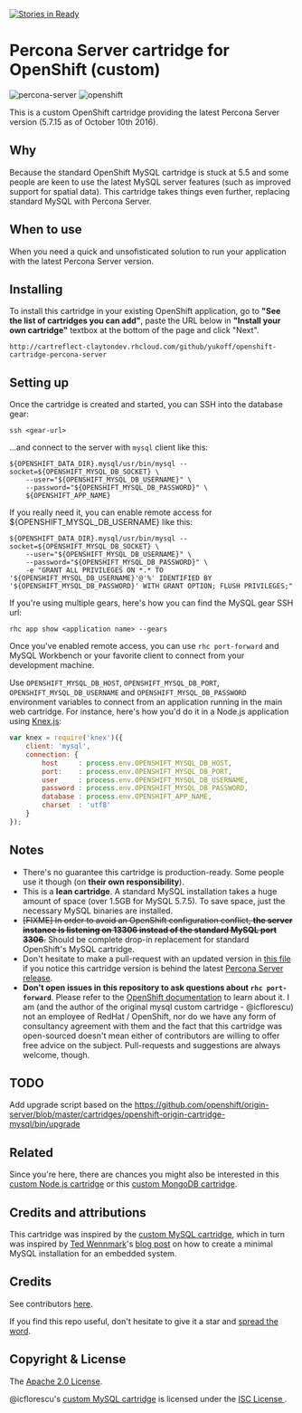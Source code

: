 [![Stories in Ready](https://badge.waffle.io/yukoff/openshift-cartridge-percona-server.png?label=ready&title=Ready)](https://waffle.io/yukoff/openshift-cartridge-percona-server)
# Percona Server cartridge for OpenShift (custom)

![percona-server](http://imgh.us/percona-server-logo.png) ![openshift](http://imgh.us/openshift-logo.png)

This is a custom OpenShift cartridge providing the latest Percona Server version (5.7.15 as of October 10th 2016).

## Why

Because the standard OpenShift MySQL cartridge is stuck at 5.5 and some people are keen to use the latest MySQL server features (such as improved support for spatial data). This cartridge takes things even further, replacing standard MySQL with Percona Server.

## When to use

When you need a quick and unsofisticated solution to run your application with the latest Percona Server version.

## Installing

To install this cartridge in your existing OpenShift application, go to **"See the list of cartridges you can add"**, paste the URL below in **"Install your own cartridge"** textbox at the bottom of the page and click "Next".

    http://cartreflect-claytondev.rhcloud.com/github/yukoff/openshift-cartridge-percona-server

## Setting up

Once the cartridge is created and started, you can SSH into the database gear:
```
ssh <gear-url>
```
...and connect to the server with `mysql` client like this:
```
${OPENSHIFT_DATA_DIR}.mysql/usr/bin/mysql --socket=${OPENSHIFT_MYSQL_DB_SOCKET} \
    --user="${OPENSHIFT_MYSQL_DB_USERNAME}" \
    --password="${OPENSHIFT_MYSQL_DB_PASSWORD}" \
    ${OPENSHIFT_APP_NAME}
```

If you really need it, you can enable remote access for ${OPENSHIFT_MYSQL_DB_USERNAME} like this:
```
${OPENSHIFT_DATA_DIR}.mysql/usr/bin/mysql --socket=${OPENSHIFT_MYSQL_DB_SOCKET} \
    --user="${OPENSHIFT_MYSQL_DB_USERNAME}" \
    --password="${OPENSHIFT_MYSQL_DB_PASSWORD}" \
    -e "GRANT ALL PRIVILEGES ON *.* TO '${OPENSHIFT_MYSQL_DB_USERNAME}'@'%' IDENTIFIED BY '${OPENSHIFT_MYSQL_DB_PASSWORD}' WITH GRANT OPTION; FLUSH PRIVILEGES;"
```

If you're using multiple gears, here's how you can find the MySQL gear SSH url:
```
rhc app show <application name> --gears
```

Once you've enabled remote access, you can use `rhc port-forward` and MySQL Workbench or your favorite client to connect from your development machine.

Use `OPENSHIFT_MYSQL_DB_HOST`, `OPENSHIFT_MYSQL_DB_PORT`, `OPENSHIFT_MYSQL_DB_USERNAME` and `OPENSHIFT_MYSQL_DB_PASSWORD` environment variables to connect from an application running in the main web cartridge. For instance, here's how you'd do it in a Node.js application using [Knex.js](http://knexjs.org/):
```javascript
var knex = require('knex')({
    client: 'mysql',
    connection: {
        host     : process.env.OPENSHIFT_MYSQL_DB_HOST,
        port:    : process.env.OPENSHIFT_MYSQL_DB_PORT,
        user     : process.env.OPENSHIFT_MYSQL_DB_USERNAME,
        password : process.env.OPENSHIFT_MYSQL_DB_PASSWORD,
        database : process.env.OPENSHIFT_APP_NAME,
        charset  : 'utf8'
    }
});
```

## Notes

- There's no guarantee this cartridge is production-ready. Some people use it though (on **their own responsibility**).
- This is a **lean cartridge**. A standard MySQL installation takes a huge amount of space (over 1.5GB for MySQL 5.7.5). To save space, just the necessary MySQL binaries are installed.
- ~~[FIXME] In order to avoid an OpenShift configuration conflict, **the server instance is listening on 13306 instead of the standard MySQL port 3306**.~~ Should be complete drop-in replacement for standard OpenShift's MySQL cartridge.
- Don't hesitate to make a pull-request with an updated version in [this file](https://github.com/yukoff/openshift-cartridge-percona-server/blob/master/metadata/manifest.yml#L4) if you notice this cartridge version is behind the latest [Percona Server release](https://www.percona.com/downloads/Percona-Server-5.7/LATEST).
- **Don't open issues in this repository to ask questions about `rhc port-forward`**. Please refer to the [OpenShift documentation](https://developers.openshift.com/en/managing-port-forwarding.html) to learn about it. I am (and the author of the original mysql custom cartridge - @icflorescu) not an employee of RedHat / OpenShift, nor do we have any form of consultancy agreement with them and the fact that this cartridge was open-sourced doesn't mean either of contributors are willing to offer free advice on the subject. Pull-requests and suggestions are always welcome, though.

## TODO

Add upgrade script based on the https://github.com/openshift/origin-server/blob/master/cartridges/openshift-origin-cartridge-mysql/bin/upgrade

## Related

Since you're here, there are chances you might also be interested in this [custom Node.js cartridge](https://github.com/icflorescu/openshift-cartridge-nodejs) or this [custom MongoDB cartridge](https://github.com/icflorescu/openshift-cartridge-mongodb).

## Credits and attributions

This cartridge was inspired by the [custom MySQL cartridge](https://github.com/icflorescu/openshift-cartridge-mysql), which in turn was inspired by [Ted Wennmark](https://se.linkedin.com/in/tedwennmark)'s [blog post](http://mysql-nordic.blogspot.ro/2015/02/creating-minimal-mysql-installation-for.html) on how to create a minimal MySQL installation for an embedded system.

## Credits

See contributors [here](https://github.com/yukoff/openshift-cartridge-percona-server/graphs/contributors).

If you find this repo useful, don't hesitate to give it a star and [spread the word](http://twitter.com/share?text=Checkout%20this%20custom%20Percona%20Server%20cartridge%20for%20OpenShift!&amp;url=http%3A%2F%2Fgithub.com/yukoff/openshift-cartridge-percona-server&amp;hashtags=PerconaServer,MySQL,database,OpenShift&amp;via=yu_koff).

## Copyright & License

The [Apache 2.0 License](http://github.com/yukoff/openshift-cartridge-percona-server/blob/master/LICENSE).

@icflorescu's [custom MySQL cartridge](https://github.com/icflorescu/openshift-cartridge-mysql) is licensed under the [ISC License ](https://github.com/icflorescu/openshift-cartridge-mysql/blob/master/LICENSE).

